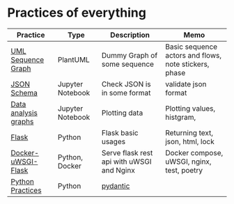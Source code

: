 # Practices of everything

| Practice                                                                                                                      | Type             | Description                                                                                                        | Memo                                                  |
| ----------------------------------------------------------------------------------------------------------------------------- | ---------------- | ------------------------------------------------------------------------------------------------------------------ | ----------------------------------------------------- |
| [UML Sequence Graph](https://github.com/jinyongnan810/variaty-practices/tree/main/plantuml-practices/sequence.plantuml)       | PlantUML         | Dummy Graph of some sequence                                                                                       | Basic sequence actors and flows, note stickers, phase |
| [JSON Schema](https://github.com/jinyongnan810/variaty-practices/tree/main/json-schema-practices/json_schema_practices.ipynb) | Jupyter Notebook | Check JSON is in some format                                                                                       | validate json format                                  |
| [Data analysis graphs](https://github.com/jinyongnan810/variaty-practices/tree/main/graph-practices)                          | Jupyter Notebook | Plotting data                                                                                                      | Plotting values, histgram,                            |
| [Flask](https://github.com/jinyongnan810/variaty-practices/tree/main/flask-practices)                                         | Python           | Flask basic usages                                                                                                 | Returning text, json, html, lock                      |
| [Docker-uWSGI-Flask](https://github.com/jinyongnan810/variaty-practices/tree/main/docker-uwsgi-flask-practices)               | Python, Docker   | Serve flask rest api with uWSGI and Nginx                                                                          | Docker compose, uWSGI, nginx, test, poetry            |
| [Python Practices](https://github.com/jinyongnan810/variaty-practices/tree/main/python-practices)                             | Python           | [pydantic](https://github.com/jinyongnan810/variaty-practices/tree/main/python-practices/pydantic-practices.ipynb) |
